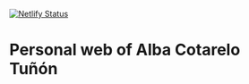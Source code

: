 [![Netlify Status](https://api.netlify.com/api/v1/badges/8f0280e7-646c-4925-87e4-6a1f82dc2f1c/deploy-status)](https://app.netlify.com/sites/brave-colden-d2da54/deploys)
# Personal web of Alba Cotarelo Tuñón
